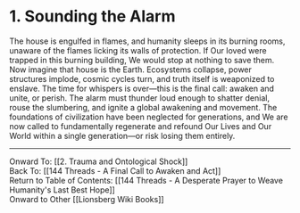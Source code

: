 # 1. Sounding the Alarm

The house is engulfed in flames, and humanity sleeps in its burning rooms, unaware of the flames licking its walls of protection. If Our loved were trapped in this burning building, We would stop at nothing to save them. Now imagine that house is the Earth. Ecosystems collapse, power structures implode, cosmic cycles turn, and truth itself is weaponized to enslave. The time for whispers is over—this is the final call: awaken and unite, or perish. The alarm must thunder loud enough to shatter denial, rouse the slumbering, and ignite a global awakening and movement. The foundations of civilization have been neglected for generations, and We are now called to fundamentally regenerate and refound Our Lives and Our World within a single generation—or risk losing them entirely. 

____

Onward To: [[2. Trauma and Ontological Shock]]  
Back To: [[144 Threads - A Final Call to Awaken and Act]]  
Return to Table of Contents: [[144 Threads - A Desperate Prayer to Weave Humanity's Last Best Hope]]  
Onward to Other [[Lionsberg Wiki Books]]  



